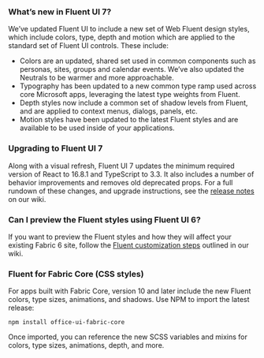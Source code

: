 ### What’s new in Fluent UI 7?

We’ve updated Fluent UI to include a new set of Web Fluent design styles, which include colors, type, depth and motion which are applied to the standard set of Fluent UI controls. These include:

- Colors are an updated, shared set used in common components such as personas, sites, groups and calendar events. We’ve also updated the Neutrals to be warmer and more approachable.
- Typography has been updated to a new common type ramp used across core Microsoft apps, leveraging the latest type weights from Fluent.
- Depth styles now include a common set of shadow levels from Fluent, and are applied to context menus, dialogs, panels, etc.
- Motion styles have been updated to the latest Fluent styles and are available to be used inside of your applications.

### Upgrading to Fluent UI 7

Along with a visual refresh, Fluent UI 7 updates the minimum required version of React to 16.8.1 and TypeScript to 3.3. It also includes a number of behavior improvements and removes old deprecated props. For a full rundown of these changes, and upgrade instructions, see the [release notes](https://github.com/microsoft/fluentui/wiki/Fabric-7) on our wiki.

### Can I preview the Fluent styles using Fluent UI 6?

If you want to preview the Fluent styles and how they will affect your existing Fabric 6 site, follow the [Fluent customization steps](https://github.com/microsoft/fluentui/wiki/Fluent-theme-in-Fabric-6) outlined in our wiki.

### Fluent for Fabric Core (CSS styles)

For apps built with Fabric Core, version 10 and later include the new Fluent colors, type sizes, animations, and shadows. Use NPM to import the latest release:

```
npm install office-ui-fabric-core
```

Once imported, you can reference the new SCSS variables and mixins for colors, type sizes, animations, depth, and more.

